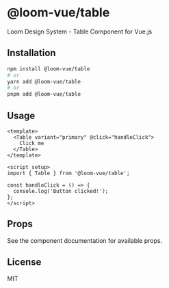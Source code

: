 # @loom-vue/table

Loom Design System - Table Component for Vue.js

## Installation

```bash
npm install @loom-vue/table
# or
yarn add @loom-vue/table
# or
pnpm add @loom-vue/table
```

## Usage

```vue
<template>
  <Table variant="primary" @click="handleClick">
    Click me
  </Table>
</template>

<script setup>
import { Table } from '@loom-vue/table';

const handleClick = () => {
  console.log('Button clicked!');
};
</script>
```

## Props

See the component documentation for available props.

## License

MIT
